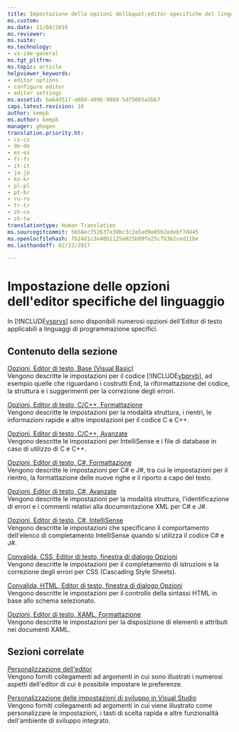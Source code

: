 ```yaml
---
title: Impostazione delle opzioni dell&quot;editor specifiche del linguaggio | Microsoft Docs
ms.custom: 
ms.date: 11/04/2016
ms.reviewer: 
ms.suite: 
ms.technology:
- vs-ide-general
ms.tgt_pltfrm: 
ms.topic: article
helpviewer_keywords:
- editor options
- configure editor
- editor settings
ms.assetid: ba64d517-a60d-409b-9860-5d75065a5bb7
caps.latest.revision: 16
author: kempb
ms.author: kempb
manager: ghogen
translation.priority.ht:
- cs-cz
- de-de
- es-es
- fr-fr
- it-it
- ja-jp
- ko-kr
- pl-pl
- pt-br
- ru-ru
- tr-tr
- zh-cn
- zh-tw
translationtype: Human Translation
ms.sourcegitcommit: 5658ecf52637a38bc3c2a5ad9e85b2edebf7d445
ms.openlocfilehash: fb24d1c3e48b1125e025b89fe25cfb362ced11be
ms.lasthandoff: 02/22/2017

---
```

# <a name="setting-language-specific-editor-options"></a>Impostazione delle opzioni dell'editor specifiche del linguaggio
In [!INCLUDE[vsprvs](../../code-quality/includes/vsprvs_md.md)] sono disponibili numerosi opzioni dell'Editor di testo applicabili a linguaggi di programmazione specifici.  
  
## <a name="in-this-section"></a>Contenuto della sezione  
 [Opzioni, Editor di testo, Base (Visual Basic)](../../ide/reference/options-text-editor-basic-visual-basic.md)  
 Vengono descritte le impostazioni per il codice [!INCLUDE[vbprvb](../../code-quality/includes/vbprvb_md.md)], ad esempio quelle che riguardano i costrutti End, la riformattazione del codice, la struttura e i suggerimenti per la correzione degli errori.  
  
 [Opzioni, Editor di testo, C/C++, Formattazione](../../ide/reference/options-text-editor-c-cpp-formatting.md)  
 Vengono descritte le impostazioni per la modalità struttura, i rientri, le informazioni rapide e altre impostazioni per il codice C e C++.  
  
 [Opzioni, Editor di testo, C/C++, Avanzate](../../ide/reference/options-text-editor-c-cpp-advanced.md)  
 Vengono descritte le impostazioni per IntelliSense e i file di database in caso di utilizzo di C e C++.  
  
 [Opzioni, Editor di testo, C#, Formattazione](../../ide/reference/options-text-editor-csharp-formatting.md)  
 Vengono descritte le impostazioni per C# e J#, tra cui le impostazioni per il rientro, la formattazione delle nuove righe e il riporto a capo del testo.  
  
 [Opzioni, Editor di testo, C#, Avanzate](../../ide/reference/options-text-editor-csharp-advanced.md)  
 Vengono descritte le impostazioni per la modalità struttura, l'identificazione di errori e i commenti relativi alla documentazione XML per C# e J#.  
  
 [Opzioni, Editor di testo, C#, IntelliSense](../../ide/reference/options-text-editor-csharp-intellisense.md)  
 Vengono descritte le impostazioni che specificano il comportamento dell'elenco di completamento IntelliSense quando si utilizza il codice C# e J#.  
  
 [Convalida, CSS, Editor di testo, finestra di dialogo Opzioni](http://msdn.microsoft.com/Library/5afe0808-16bb-420f-b620-7ca1a4d9f2cc)  
 Vengono descritte le impostazioni per il completamento di istruzioni e la correzione degli errori per CSS (Cascading Style Sheets).  
  
 [Convalida, HTML, Editor di testo, finestra di dialogo Opzioni](http://msdn.microsoft.com/Library/9c24ecfe-263e-4bf1-88de-d01be3992863)  
 Vengono descritte le impostazioni per il controllo della sintassi HTML in base allo schema selezionato.  
  
 [Opzioni, Editor di testo, XAML, Formattazione](../../ide/reference/options-text-editor-xaml-formatting.md)  
 Vengono descritte le impostazioni per la disposizione di elementi e attributi nei documenti XAML.  
  
## <a name="related-sections"></a>Sezioni correlate  
 [Personalizzazione dell'editor](../../ide/customizing-the-editor.md)  
 Vengono forniti collegamenti ad argomenti in cui sono illustrati i numerosi aspetti dell'editor di cui è possibile impostare le preferenze.  
  
 [Personalizzazione delle impostazioni di sviluppo in Visual Studio](http://msdn.microsoft.com/en-us/22c4debb-4e31-47a8-8f19-16f328d7dcd3)  
 Vengono forniti collegamenti ad argomenti in cui viene illustrato come personalizzare le impostazioni, i tasti di scelta rapida e altre funzionalità dell'ambiente di sviluppo integrato.
